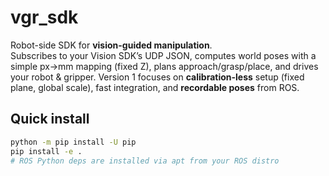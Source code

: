 # vgr_sdk

Robot-side SDK for **vision-guided manipulation**.  
Subscribes to your Vision SDK’s UDP JSON, computes world poses with a simple px→mm mapping (fixed Z),
plans approach/grasp/place, and drives your robot & gripper. Version 1 focuses on **calibration-less**
setup (fixed plane, global scale), fast integration, and **recordable poses** from ROS.

## Quick install

```bash
python -m pip install -U pip
pip install -e .
# ROS Python deps are installed via apt from your ROS distro
